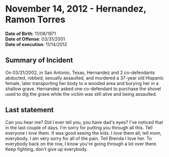 # November 14, 2012 - Hernandez, Ramon Torres

**Date of Birth**: 11/08/1971<br/>
**Date of Offense**: 03/31/2001<br/>
**Date of execution**: 11/14/2012<br/>

## Summary of Incident
On 03/31/2002, in San Antonio, Texas, Hernandez and 2 co-defendants abducted, robbed, sexually assaulted, and murdered a 37-year old Hispanic female, later transporting her body to a wooded area and burying her in a shallow grave. Hernandez asked one co-defendant to purchase the shovel used to dig the grave while the victim was still alive and being assaulted.

## Last statement
Can you hear me? Did I ever tell you, you have dad's eyes? I've noticed that in the last couple of days. I'm sorry for putting you through all this. Tell everyone I love them. It was good seeing the kids. I love them all; tell mom, everybody. I am very sorry for all of the pain. Tell Brenda I love her. To everybody back on the row, I know you're going through a lot over there. Keep fighting, don't give up everybody.